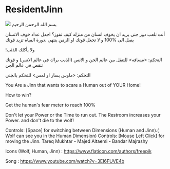 # ResidentJinn
[![](https://github.com/voidwave/ResidentJinn/blob/master/Default.jpg)](#)
بسم الله الرحمن الرحيم


أنت تلعب دور جني يريد ان يخوف انسان من منزله
كيف تفوز؟
اجعل عداد خوف الانسان يصل الى %100 و لا تجعل قوتك او الزمن ينتهي .دورة المياه تزيد قوتك

!ولا يأكلك الذئب​

التحكم: <مسافه> للتنقل بين عالم الجن و الانس (الذيب يراك في عالم الانس) و ​قوتك تنفص في عالم الجن

التحكم: <ماوس يسار او لمس> للتحكم بالجني 

You Are a Jinn that wants to scare a Human out of YOUR Home!

How to win? 

Get the human's fear meter to reach 100%

​Don't let your Power or the Time to run out. The Restroom increases your Power.
and don't die to the wolf!

​Controls: [Space] for switching between Dimensions (Human and Jinn).( Wolf can see you in the Human Dimension)
Controls: [Mouse Left Click] for moving the Jinn.
Tareq Mukhtar - Majed Altaemi - Bandar Majrashy

Icons (Wolf, Human, Jinn) : https://www.flaticon.com/authors/freepik

Song : https://www.youtube.com/watch?v=3EI6FUVE4b